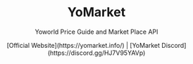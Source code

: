 <div align="center">
    <h1>YoMarket</h1>
    <p>Yoworld Price Guide and Market Place API</p>
<p>[Official Website](https://yomarket.info/) |
[YoMarket Discord](https://discord.gg/HJ7V95YAVp)</p>
</div>

